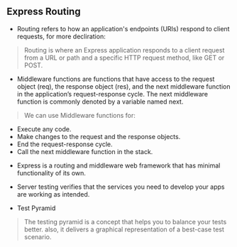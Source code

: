 ## Express Routing

* Routing refers to how an application's endpoints (URIs) respond to client requests, for more decliration:
> Routing is where an Express application responds to a client request from a URL or path and a specific HTTP request method, like GET or POST.

- Middleware functions are functions that have access to the request object (req), the response object (res), and the next middleware function in the application’s request-response cycle. The next middleware function is commonly denoted by a variable named next.

> We can use Middleware functions for:
- Execute any code.
- Make changes to the request and the response objects.
- End the request-response cycle.
- Call the next middleware function in the stack.

* Express is a routing and middleware web framework that has minimal functionality of its own.

* Server testing verifies that the services you need to develop your apps are working as intended.

* Test Pyramid
> The testing pyramid is a concept that helps you to balance your tests better. also, it delivers a graphical representation of a best-case test scenario.
